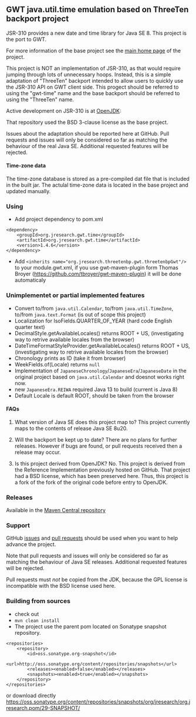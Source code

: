 
## GWT java.util.time emulation based on ThreeTen backport project
JSR-310 provides a new date and time library for Java SE 8.
This project is the port to GWT.

For more information of the base project see the [main home page](https://www.threeten.org/threetenbp/) of the project.

This project is NOT an implementation of JSR-310, as that would require
jumping through lots of unnecessary hoops.
Instead, this is a simple adaptation of "ThreeTen" backport intended to allow users to quickly use the JSR-310 API on GWT client side.
This progect should be referred to using the "gwt-time" name and the base backport should be referred to using the "ThreeTen" name.

Active development on JSR-310 is at [OpenJDK](http://openjdk.java.net/):

That repository used the BSD 3-clause license as the base project.

Issues about the adaptation should be reported here at GitHub.
Pull requests and issues will only be considered so far as matching the behaviour of the real Java SE. Additional requested features will be rejected.

#### Time-zone data
The time-zone database is stored as a pre-compiled dat file that is included in the built jar. The actulal time-zone data is located in the base project and updated manually.

### Using

* Add project dependency to pom.xml
```
<dependency>
    <groupId>org.jresearch.gwt.time</groupId>
    <artifactId>org.jresearch.gwt.time</artifactId>
    <version>1.4.6</version>
</dependency>
```
* Add `<inherits name="org.jresearch.threetenbp.gwt.threetenbpGwt"/>` to your module.gwt.xml, if you use gwt-maven-plugin form Thomas Broyer (https://github.com/tbroyer/gwt-maven-plugin) it will be done automaticaly

### Unimplementet or partial implemented features
* Convert to/from `java.util.Calendar`, to/from `java.util.TimeZone`, to/from `java.text.Format` (is out of scope this project)
* Localization for IsoFields.QUARTER_OF_YEAR (hard code English quarter text)
* DecimalStyle.getAvailableLocales() returns ROOT + US, (investigating way to retrive available locales from the browser)
* DateTimeFormatStyleProvider.getAvailableLocales() returns ROOT + US, (investigating way to retrive available locales from the browser)
* Chronology prints as ID (take it from browser)
* WeekFields.of(Locale) returns `null` 
* Implementation of `JapaneseChronology`/`JapaneseEra`/`JapaneseDate` in the original project based on `java.util.Calendar` and doesnot works right now. 
* new `JapaneseEra.REIWA` required Java 13 to build (current is Java 8) 
* Default Locale is default ROOT, should be taken from the browser

#### FAQs

1. What version of Java SE does this project map to?
This project currently maps to the contents of release Java SE 8u20.

2. Will the backport be kept up to date?
There are no plans for further releases.
However if bugs are found, or pull requests received then a release may occur.

3. Is this project derived from OpenJDK?
No. This project is derived from the Reference Implementation previously hosted on GitHub.
That project had a BSD license, which has been preserved here.
Thus, this project is a fork of the fork of the original code before entry to OpenJDK.

### Releases
Available in the [Maven Central repository](https://search.maven.org/search?q=a:org.jresearch.gwt.time)

### Support
GitHub [issues](https://github.com/foal/gwt-time/issues) and [pull requests](https://github.com/foal/gwt-time/pulls)
should be used when you want to help advance the project.

Note that pull requests and issues will only be considered so far as matching the behaviour of Java SE releases.
Additional requested features will be rejected.

Pull requests must _not_ be copied from the JDK, because the GPL license is incompatible with the BSD license used here.


### Building from sources

* check out
* `mvn clean install`
* The project use the parent pom located on Sonatype snapshot repository.
```
<repositories>
    <repository>
        <id>oss.sonatype.org-snapshot</id>
        <url>http://oss.sonatype.org/content/repositories/snapshots</url>
        <releases><enabled>false</enabled></releases>
        <snapshots><enabled>true</enabled></snapshots>
    </repository>
</repositories>
```
or download directly https://oss.sonatype.org/content/repositories/snapshots/org/jresearch/org.jresearch.pom/29-SNAPSHOT/
